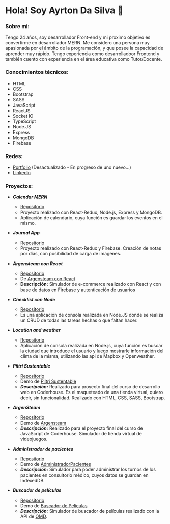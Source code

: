 # Hola! Soy Ayrton Da Silva 👋

### **Sobre mi**:
Tengo 24 años, soy desarrollador Front-end y mi proximo objetivo es convertirme en desarrollador MERN. Me considero una persona muy apasionada por el ámbito de la programación, y que posee la capacidad de aprender muy rápido. Tengo experiencia como desarrolladoor Frontend y también cuento con experiencia en el área educativa como Tutor/Docente.

### **Conocimientos técnicos**:
- HTML
- CSS
- Bootstrap
- SASS
- JavaScript
- ReactJS
- Socket IO
- TypeScript
- Node.JS
- Express
- MongoDB
- Firebase

### **Redes**:
- [Portfolio](https://ayrds.netlify.app/)  (Desactualizado - En progreso de uno nuevo...)
- [Linkedin](https://www.linkedin.com/in/ayrds/)

### Proyectos:
- ***Calendar MERN***
  - [Repositorio](https://github.com/AyrDS/calendar-mern)
  - Proyecto realizado con React-Redux, Node.js, Express y MongoDB. 
  - Aplicación de calendario, cuya función es guardar los eventos en el mismo.

- ***Journal App***
  - [Repositorio](https://github.com/AyrDS/journal-app)
  - Proyecto realizado con React-Redux y Firebase. Creación de notas por días, con posibilidad de carga de imagenes.
- ***Argensteam con React***
  - [Repositorio](https://github.com/AyrDS/reactCoder)
  - De [Argensteam con React](https://ayrds.github.io/reactCoder/#/)
  - **Descripción:** Simulador de e-commerce realizado con React y con base de datos en Firebase y autenticación de usuarios
- ***Checklist con Node***
  - [Repositorio](https://github.com/AyrDS/checkList---Nodejs)
  - Es una aplicación de consola realizada en Node.JS donde se realiza un CRUD de todas las tareas hechas o que faltan hacer.
- ***Location and weather***
  - [Repositorio](https://github.com/AyrDS/location-and-weather-node)
  - Aplicación de consola realizada en Node.js, cuya función es buscar la ciudad que introduce el usuario y luego mostrarle información del clima de la misma, utilizando las api de Mapbox y Openweather.

- ***Piltri Sustentable***
  - [Repositorio](https://github.com/AyrDS/piltri)
  - Demo de [Piltri Sustentable](https://piltrisustentable.netlify.app)
  - ***Descripción:*** Realizado para proyecto final del curso de desarrollo web en Coderhouse. Es el maqueteado de una tienda virtual, quiero decir, sin funcionalidad. Realizado con HTML, CSS, SASS, Bootstrap.

- ***ArgenSteam***
  - [Repositorio](https://github.com/AyrDS/argensteam)
  - Demo de [Argensteam](https://argensteam.netlify.app)
  - ***Descripción:*** Realizado para el proyecto final del curso de JavaScript de Coderhouse. Simulador de tienda virtual de videojuegos.

- ***Administrador de pacientes***
  - [Repositorio](https://github.com/AyrDS/AdministradorPacientes)
  - Demo de [AdministradorPacientes](https://administradorpaciente.netlify.app/)
  - ***Descripción:*** Simulador para poder administrar los turnos de los pacientes en consultorio médico, cuyos datos se guardan en IndexedDB.

- ***Buscador de películas***
  - [Repositorio](https://github.com/AyrDS/buscadorPeliculas)
  - Demo de [Buscador de Películas](https://simbuscadorpeliculas.netlify.app)
  - ***Descripción:*** Simulador de buscador de películas realizado con la API de [OMD](https://www.omdbapi.com/).
  
